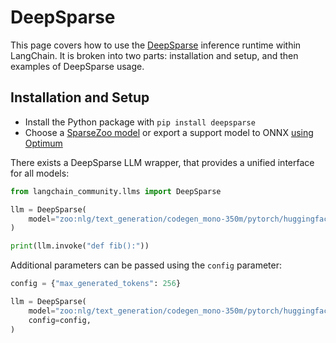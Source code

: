 # DeepSparse

This page covers how to use the [DeepSparse](https://github.com/neuralmagic/deepsparse) inference runtime within LangChain.
It is broken into two parts: installation and setup, and then examples of DeepSparse usage.

## Installation and Setup

- Install the Python package with `pip install deepsparse`
- Choose a [SparseZoo model](https://sparsezoo.neuralmagic.com/?useCase=text_generation) or export a support model to ONNX [using Optimum](https://github.com/neuralmagic/notebooks/blob/main/notebooks/opt-text-generation-deepsparse-quickstart/OPT_Text_Generation_DeepSparse_Quickstart.ipynb)


There exists a DeepSparse LLM wrapper, that provides a unified interface for all models:


```python
from langchain_community.llms import DeepSparse

llm = DeepSparse(
    model="zoo:nlg/text_generation/codegen_mono-350m/pytorch/huggingface/bigpython_bigquery_thepile/base-none"
)

print(llm.invoke("def fib():"))
```

Additional parameters can be passed using the `config` parameter:


```python
config = {"max_generated_tokens": 256}

llm = DeepSparse(
    model="zoo:nlg/text_generation/codegen_mono-350m/pytorch/huggingface/bigpython_bigquery_thepile/base-none",
    config=config,
)
```
